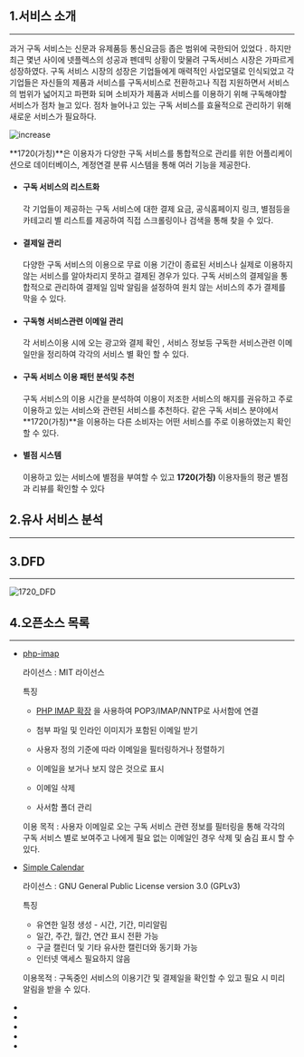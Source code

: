 ## 1.서비스 소개

---

 과거 구독 서비스는 신문과 유제품등 통신요금등 좁은 범위에 국한되어 있었다 . 하지만 최근 몇년 사이에 넷플렉스의 성공과 펜데믹 상황이 맞물려 구독서비스 시장은 가파르게 성장하였다. 구독 서비스 시장의 성장은 기업들에게 매력적인 사업모델로 인식되었고 각 기업들은 자신들의 제품과 서비스를  구독서비스로 전환하고나 직접 지원하면서 서비스의 범위가 넓어지고 파편화 되며 소비자가 제품과 서비스를 이용하기 위해 구독해야할 서비스가 점차 늘고 있다.  점차 늘어나고 있는 구독 서비스를 효율적으로 관리하기 위해 새로운 서비스가 필요하다.

![increase](https://user-images.githubusercontent.com/107801932/199655213-2f4506d0-a802-42f6-a314-671f810579be.jpg)

**1720(가칭)**은 이용자가 다양한 구독 서비스를 통합적으로 관리를 위한 어플리케이션으로 데이터베이스, 계정연결 분류 시스템을 통해 여러 기능을 제공한다.

- #### 구독 서비스의 리스트화

  각 기업들이 제공하는 구독 서비스에 대한  결제 요금, 공식홈페이지 링크, 별점등을 카테고리 별 리스트를 제공하여 직접 스크롤링이나 검색을 통해 찾을 수 있다. 

- #### 결제일 관리

   다양한 구독 서비스의 이용으로 무료 이용 기간이 종료된 서비스나 실제로 이용하지 않는 서비스를 알아차리지 못하고 결제된 경우가 있다. 구독 서비스의 결제일을 통합적으로 관리하여 결제일 임박 알림을 설정하여 원치 않는 서비스의 추가 결제를 막을 수 있다.

- #### 구독형 서비스관련 이메일 관리

   각 서비스이용 시에 오는 광고와 결제 확인 , 서비스 정보등 구독한 서비스관련 이메일만을 정리하여 각각의 서비스 별 확인 할 수 있다.  

- #### 구독 서비스 이용 패턴 분석및 추천

  구독 서비스의 이용 시간을 분석하여 이용이 저조한 서비스의 해지를 권유하고 주로 이용하고 있는 서비스와 관련된 서비스를 추천하다. 같은 구독 서비스 분야에서 **1720(가칭)**을 이용하는 다른 소비자는 어떤 서비스를 주로 이용하였는지 확인 할 수 있다.  

- #### 별점 시스템

   이용하고 있는 서비스에 별점을 부여할 수 있고 **1720(가칭)** 이용자들의 평균 별점과 리뷰를 확인할 수 있다



 ## 2.유사 서비스 분석

---



## 3.DFD

---



![1720_DFD](https://user-images.githubusercontent.com/115939179/202832052-99a8ebf2-1698-438d-8754-d4deba1f5f00.PNG)



## 4.오픈소스 목록

---

- [php-imap](https://github.com/barbushin/php-imap)

  라이선스 : MIT 라이선스

  특징

  - [PHP IMAP 확장](http://php.net/manual/book.imap.php) 을 사용하여 POP3/IMAP/NNTP로 사서함에 연결

  - 첨부 파일 및 인라인 이미지가 포함된 이메일 받기
  - 사용자 정의 기준에 따라 이메일을 필터링하거나 정렬하기
  - 이메일을 보거나 보지 않은 것으로 표시
  - 이메일 삭제
  - 사서함 폴더 관리

  이용 목적 : 사용자 이메일로 오는 구독 서비스 관련 정보를 필터링을 통해 각각의 구독 서비스 별로 보여주고 나에게 필요 없는 이메일인 경우 삭제 및 숨김 표시 할 수 있다.  

  

- [Simple Calendar](https://github.com/SimpleMobileTools/Simple-Calendar)

  라이선스 : GNU General Public License version 3.0 (GPLv3)

  특징

  - 유연한 일정 생성 - 시간, 기간,  미리알림
  - 일간, 주간, 월간, 연간 표시 전환 가능
  - 구글 캘린더 및 기타 유사한 캘린더와 동기화 가능
  - 인터넷 액세스 필요하지 않음

  이용목적 : 구독중인 서비스의 이용기간 및 결제일을 확인할 수 있고 필요 시 미리 알림을 받을 수 있다.

- 

- 

- 

- 

- 

  

  

  

  

  





 

